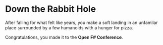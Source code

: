 # Down the Rabbit Hole

After falling for what felt like years, you make a soft landing in an unfamilar place surrounded by a few humanoids with a hunger for pizza.

Congratulations, you made it to the __Open F# Conference__.
